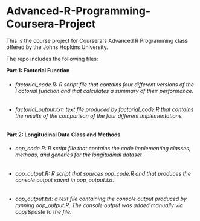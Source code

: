 # Advanced-R-Programming-Coursera-Project

This is the course project for Coursera's Advanced R Programming class offered by the Johns Hopkins University.

The repo includes the following files:

**Part 1: Factorial Function**

* ###### factorial_code.R: R script file that contains four different versions of the Factorial function and that calculates a summary of their performance.
* ###### factorial_output.txt: text file produced by factorial_code.R that contains the results of the comparison of the four different implementations.

**Part 2: Longitudinal Data Class and Methods**

* ###### oop_code.R: R script file that contains the code implementing classes, methods, and generics for the longitudinal dataset

* ###### oop_output.R: R script that sources oop_code.R and that produces the console output saved in oop_output.txt.

* ###### oop_output.txt: a text file containing the console output produced by running oop_output.R. The console output was added manually via copy&paste to the file.
